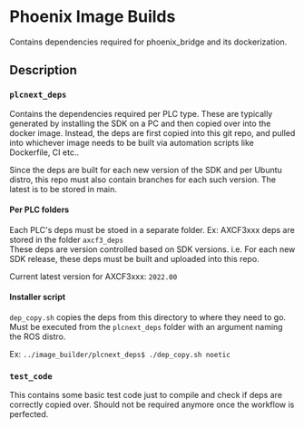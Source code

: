 # Phoenix Image Builds

Contains dependencies required for phoenix_bridge and its dockerization.

## Description

### `plcnext_deps`

Contains the dependencies required per PLC type. These are typically generated by installing the SDK on a PC and then copied over into the docker image. Instead, the deps are first copied into this git repo, and pulled into whichever image needs to be built via automation scripts like Dockerfile, CI etc..

Since the deps are built for each new version of the SDK and per Ubuntu distro, this repo must also contain branches for each such version.
The latest is to be stored in main.

#### Per PLC folders

Each PLC's deps must be stoed in a separate folder. Ex: AXCF3xxx deps are stored in the folder `axcf3_deps`    
These deps are version controlled based on SDK versions. i.e. For each new SDK release, these deps must be built and uploaded into this repo.

Current latest version for AXCF3xxx: `2022.00`

#### Installer script

`dep_copy.sh` copies the deps from this directory to where they need to go. Must be executed from the `plcnext_deps` folder with an argument naming the ROS distro.

Ex: `../image_builder/plcnext_deps$ ./dep_copy.sh noetic`


### `test_code`

This contains some basic test code just to compile and check if deps are correctly copied over. Should not be required anymore once the workflow is perfected.
